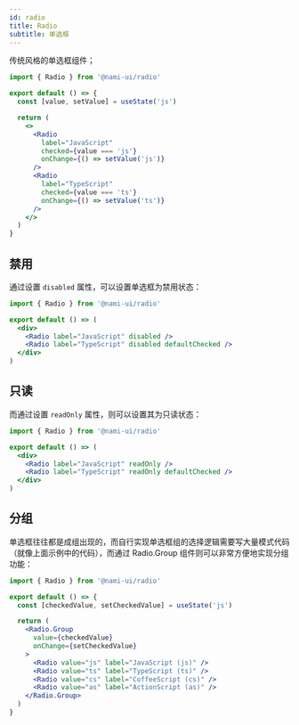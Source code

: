 ```yaml
---
id: radio
title: Radio
subtitle: 单选框
---
```


传统风格的单选框组件；

```jsx reactView
import { Radio } from '@nami-ui/radio'

export default () => {
  const [value, setValue] = useState('js')

  return (
    <>
      <Radio
        label="JavaScript"
        checked={value === 'js'}
        onChange={() => setValue('js')}
      />
      <Radio
        label="TypeScript"
        checked={value === 'ts'}
        onChange={() => setValue('ts')}
      />
    </>
  )
}
```

## 禁用

通过设置 `disabled` 属性，可以设置单选框为禁用状态：

```jsx reactView
import { Radio } from '@nami-ui/radio'

export default () => (
  <div>
    <Radio label="JavaScript" disabled />
    <Radio label="TypeScript" disabled defaultChecked />
  </div>
)
```

## 只读

而通过设置 `readOnly` 属性，则可以设置其为只读状态：

```jsx reactView
import { Radio } from '@nami-ui/radio'

export default () => (
  <div>
    <Radio label="JavaScript" readOnly />
    <Radio label="TypeScript" readOnly defaultChecked />
  </div>
)
```

## 分组

单选框往往都是成组出现的，而自行实现单选框组的选择逻辑需要写大量模式代码（就像上面示例中的代码），而通过 Radio.Group 组件则可以非常方便地实现分组功能：

```jsx reactView
import { Radio } from '@nami-ui/radio'

export default () => {
  const [checkedValue, setCheckedValue] = useState('js')

  return (
    <Radio.Group
      value={checkedValue}
      onChange={setCheckedValue}
    >
      <Radio value="js" label="JavaScript (js)" />
      <Radio value="ts" label="TypeScript (ts)" />
      <Radio value="cs" label="CoffeeScript (cs)" />
      <Radio value="as" label="ActionScript (as)" />
    </Radio.Group>
  )
}
```
